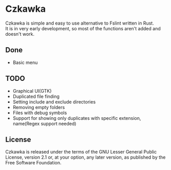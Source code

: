 # Czkawka
Czkawka is simple and easy to use alternative to Fslint written in Rust.  
It is in very early development, so most of the functions aren't added and doesn't work.  


## Done
- Basic menu

## TODO
- Graphical UI(GTK)
- Duplicated file finding
- Setting include and exclude directories
- Removing empty folders
- Files with debug symbols
- Support for showing only duplicates with specific extension, name(Regex support needed)

## License
Czkawka is released under the terms of the GNU Lesser General Public License, version 2.1 or, at your option, any later version, as published by the Free Software Foundation. 